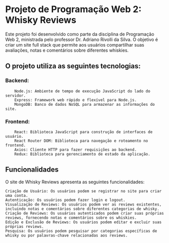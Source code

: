 # Projeto de Programação Web 2: Whisky Reviews

Este projeto foi desenvolvido como parte da disciplina de Programação Web 2, ministrada pelo professor Dr. Adriano Rivolli da Silva. O objetivo é criar um site full stack que permite aos usuários compartilhar suas avaliações, notas e comentários sobre diferentes whiskies.

## O projeto utiliza as seguintes tecnologias:

###    Backend:
        Node.js: Ambiente de tempo de execução JavaScript do lado do servidor.
        Express: Framework web rápido e flexível para Node.js.
        MongoDB: Banco de dados NoSQL para armazenar as informações do site.

###    Frontend:
        React: Biblioteca JavaScript para construção de interfaces de usuário.
        React Router DOM: Biblioteca para navegação e roteamento no frontend.
        Axios: Cliente HTTP para fazer requisições ao backend.
        Redux: Biblioteca para gerenciamento de estado da aplicação.

## Funcionalidades

O site de Whisky Reviews apresenta as seguintes funcionalidades:

    Criação de Usuário: Os usuários podem se registrar no site para criar uma conta.
    Autenticação: Os usuários podem fazer login e logout.
    Visualização de Reviews: Os usuários podem ver as reviews existentes, incluindo notas e comentários sobre diferentes categorias de whisky.
    Criação de Reviews: Os usuários autenticados podem criar suas próprias reviews, fornecendo notas e comentários sobre os whiskies.
    Edição e Exclusão de Reviews: Os usuários podem editar e excluir suas próprias reviews.
    Pesquisa: Os usuários podem pesquisar por categorias específicas de whisky ou por palavras-chave relacionadas aos reviews.
